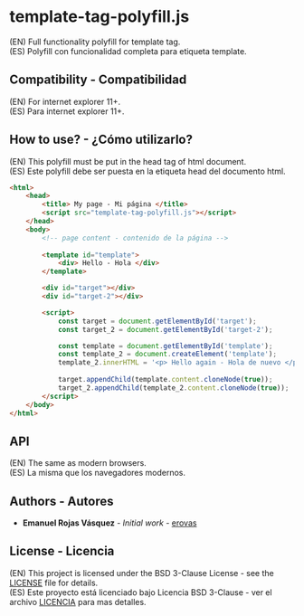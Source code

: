 # template-tag-polyfill.js
(EN) Full functionality polyfill for template tag.\
(ES) Polyfill con funcionalidad completa para etiqueta template.

## Compatibility - Compatibilidad

(EN) For internet explorer 11+.\
(ES) Para internet explorer 11+.

## How to use? - ¿Cómo utilizarlo?

(EN) This polyfill must be put in the head tag of html document.\
(ES) Este polyfill debe ser puesta en la etiqueta head del documento html.

``` html
<html>
    <head>
        <title> My page - Mi página </title>
        <script src="template-tag-polyfill.js"></script>
    </head>
    <body>
        <!-- page content - contenido de la página -->
        
        <template id="template">
            <div> Hello - Hola </div>
        </template>

        <div id="target"></div>
        <div id="target-2"></div>

        <script>
            const target = document.getElementById('target');
            const target_2 = document.getElementById('target-2');

            const template = document.getElementById('template');
            const template_2 = document.createElement('template');
            template_2.innerHTML = '<p> Hello again - Hola de nuevo </p>';
            
            target.appendChild(template.content.cloneNode(true));
            target_2.appendChild(template_2.content.cloneNode(true));
        </script>
    </body>
</html>
```

## API
(EN) The same as modern browsers.\
(ES) La misma que los navegadores modernos.

## Authors - Autores

* **Emanuel Rojas Vásquez** - *Initial work* - [erovas](https://github.com/erovas)

## License - Licencia

(EN) This project is licensed under the BSD 3-Clause License - see the [LICENSE](https://github.com/erovas/template-tag-polyfill.js/blob/main/LICENSE) file for details.\
(ES) Este proyecto está licenciado bajo Licencia BSD 3-Clause - ver el archivo [LICENCIA](https://github.com/erovas/template-tag-polyfill.js/blob/main/LICENSE) para mas detalles.